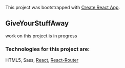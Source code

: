 This project was bootstrapped with [Create React App](https://github.com/facebook/create-react-app).

## GiveYourStuffAway
work on this project is in progress

### Technologies for this project are:
HTML5, Sass, [React](https://reactjs.org/), [React-Router](https://github.com/ReactTraining/react-router)
